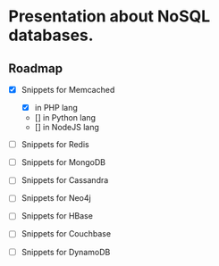 # Presentation about NoSQL databases.



## Roadmap
- [x] Snippets for Memcached
  - [x] in PHP lang
  - [] in Python lang
  - [] in NodeJS lang
- [ ] Snippets for Redis
- [ ] Snippets for MongoDB
- [ ] Snippets for Cassandra
- [ ] Snippets for Neo4j
- [ ] Snippets for HBase
- [ ] Snippets for Couchbase
- [ ] Snippets for DynamoDB

